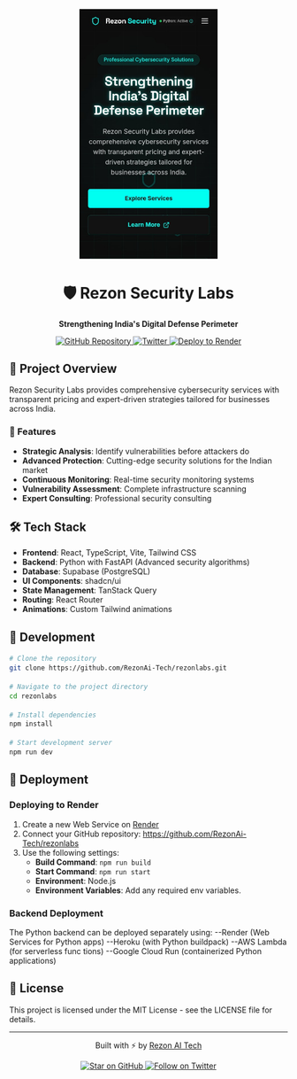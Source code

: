 
<div align="center">
  <img src="public/og-image.jpg" alt="Rezon Security Labs" width="250px" />
  
  # 🛡️ Rezon Security Labs

  <p>
    <strong>Strengthening India's Digital Defense Perimeter</strong>
  </p>
  
  <p>
    <a href="https://github.com/RezonAi-Tech/rezonlabs">
      <img src="https://img.shields.io/badge/GitHub-RezonAi_Tech-blue?style=for-the-badge&logo=github" alt="GitHub Repository" />
    </a>
    <a href="https://x.com/PrakharYud">
      <img src="https://img.shields.io/badge/Twitter-@PrakharYud-1DA1F2?style=for-the-badge&logo=twitter&logoColor=white" alt="Twitter" />
    </a>
    <a href="https://render.com/deploy?repo=https://github.com/RezonAi-Tech/rezonlabs">
      <img src="https://render.com/images/deploy-to-render-button.svg" alt="Deploy to Render" />
    </a>
  </p>
</div>

## 🔐 Project Overview

Rezon Security Labs provides comprehensive cybersecurity services with transparent pricing and expert-driven strategies tailored for businesses across India.

### 🚀 Features

- **Strategic Analysis**: Identify vulnerabilities before attackers do
- **Advanced Protection**: Cutting-edge security solutions for the Indian market
- **Continuous Monitoring**: Real-time security monitoring systems
- **Vulnerability Assessment**: Complete infrastructure scanning
- **Expert Consulting**: Professional security consulting

## 🛠️ Tech Stack

- **Frontend**: React, TypeScript, Vite, Tailwind CSS
- **Backend**: Python with FastAPI (Advanced security algorithms)
- **Database**: Supabase (PostgreSQL)
- **UI Components**: shadcn/ui
- **State Management**: TanStack Query
- **Routing**: React Router
- **Animations**: Custom Tailwind animations

## 🔧 Development

```bash
# Clone the repository
git clone https://github.com/RezonAi-Tech/rezonlabs.git

# Navigate to the project directory
cd rezonlabs

# Install dependencies
npm install

# Start development server
npm run dev
```

## 🚀 Deployment

### Deploying to Render

1. Create a new Web Service on [Render](https://render.com)
2. Connect your GitHub repository: https://github.com/RezonAi-Tech/rezonlabs
3. Use the following settings:
   - **Build Command**: `npm run build`
   - **Start Command**: `npm run start`
   - **Environment**: Node.js
   - **Environment Variables**: Add any required env variables.

### Backend Deployment

The Python backend can be deployed separately using:
--Render (Web Services for Python apps)
--Heroku (with Python buildpack)
--AWS Lambda (for serverless func tions)
--Google Cloud Run (containerized Python applications)

## 📝 License

This project is licensed under the MIT License - see the LICENSE file for details.

---

<div align="center">
  <p>Built with ⚡ by <a href="https://github.com/RezonAi-Tech">Rezon AI Tech</a></p>
  
  <p>
    <a href="https://github.com/RezonAi-Tech/rezonlabs">
      <img src="https://img.shields.io/badge/Star_on_GitHub-RezonLabs-blue?style=for-the-badge&logo=github" alt="Star on GitHub" />
    </a>
    <a href="https://x.com/PrakharYud">
      <img src="https://img.shields.io/badge/Follow-@PrakharYud-1DA1F2?style=for-the-badge&logo=twitter&logoColor=white" alt="Follow on Twitter" />
    </a>
  </p>
</div>
